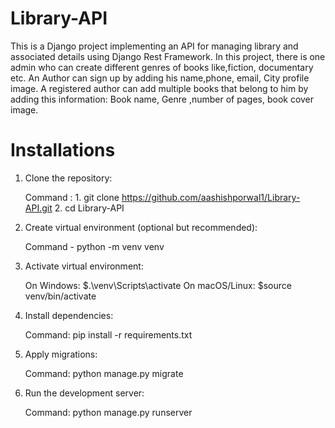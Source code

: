 # Library-API

This is a Django project implementing an API for managing library and associated details using Django Rest Framework.
In this project, there is one admin who can create different genres of books like,fiction, documentary etc. An Author can sign up by adding his name,phone, email, City profile image.
A registered author can add multiple books that belong to him by adding this information: Book name, Genre ,number of pages, book cover image.

# Installations

1. Clone the repository:
   
    Command : 1. git clone https://github.com/aashishporwal1/Library-API.git
			  2. cd Library-API

2. Create virtual environment (optional but recommended):

    Command - python -m venv venv

3. Activate virtual environment:

	On Windows: $.\venv\Scripts\activate
	On macOS/Linux: $source venv/bin/activate

4. Install dependencies:

	Command: pip install -r requirements.txt

5. Apply migrations:

	Command: python manage.py migrate

6. Run the development server:

	Command: python manage.py runserver
